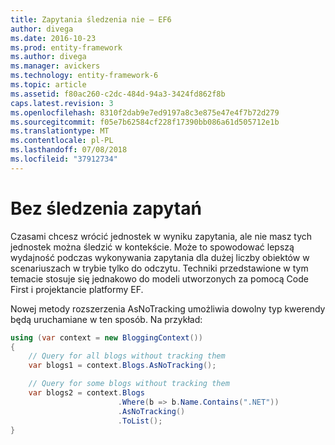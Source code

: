 ```yaml
---
title: Zapytania śledzenia nie — EF6
author: divega
ms.date: 2016-10-23
ms.prod: entity-framework
ms.author: divega
ms.manager: avickers
ms.technology: entity-framework-6
ms.topic: article
ms.assetid: f80ac260-c2dc-484d-94a3-3424fd862f8b
caps.latest.revision: 3
ms.openlocfilehash: 8310f2dab9e7ed9197a8c3e875e47e4f7b72d279
ms.sourcegitcommit: f05e7b62584cf228f17390bb086a61d505712e1b
ms.translationtype: MT
ms.contentlocale: pl-PL
ms.lasthandoff: 07/08/2018
ms.locfileid: "37912734"
---
```

# <a name="no-tracking-queries"></a>Bez śledzenia zapytań
Czasami chcesz wrócić jednostek w wyniku zapytania, ale nie masz tych jednostek można śledzić w kontekście. Może to spowodować lepszą wydajność podczas wykonywania zapytania dla dużej liczby obiektów w scenariuszach w trybie tylko do odczytu. Techniki przedstawione w tym temacie stosuje się jednakowo do modeli utworzonych za pomocą Code First i projektancie platformy EF.  

Nowej metody rozszerzenia AsNoTracking umożliwia dowolny typ kwerendy będą uruchamiane w ten sposób. Na przykład:  

``` csharp
using (var context = new BloggingContext())
{
    // Query for all blogs without tracking them
    var blogs1 = context.Blogs.AsNoTracking();

    // Query for some blogs without tracking them
    var blogs2 = context.Blogs
                        .Where(b => b.Name.Contains(".NET"))
                        .AsNoTracking()
                        .ToList();
}
```  
